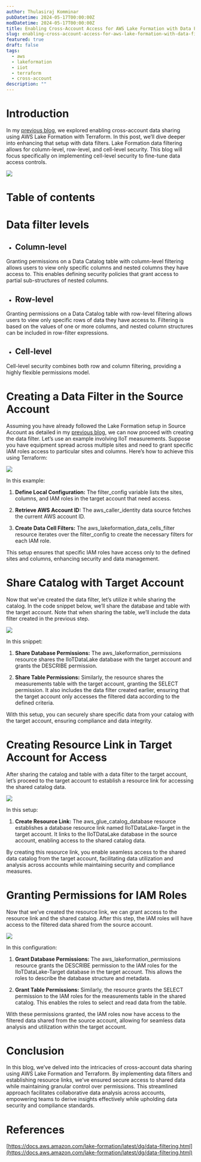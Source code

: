 ```yaml
---
author: Thulasiraj Komminar
pubDatetime: 2024-05-17T00:00:00Z
modDatetime: 2024-05-17T00:00:00Z
title: Enabling Cross-Account Access for AWS Lake Formation with Data Filters Using Terraform
slug: enabling-cross-account-access-for-aws-lake-formation-with-data-filters-using-terraform
featured: true
draft: false
tags:
  - aws
  - lakeformation
  - iiot
  - terraform
  - cross-account
description: ""
---
```


# Introduction

In my [previous blog](), we explored enabling cross-account data sharing using AWS Lake Formation with Terraform. In this post, we’ll dive deeper into enhancing that setup with data filters. Lake Formation data filtering allows for column-level, row-level, and cell-level security. This blog will focus specifically on implementing cell-level security to fine-tune data access controls.

![](../../assets/images/enabling-cross-account-access-for-aws-lake-formation-with-data-filters-using-terraform/1.webp)

# Table of contents

# Data filter levels

- ## Column-level

Granting permissions on a Data Catalog table with column-level filtering allows users to view only specific columns and nested columns they have access to. This enables defining security policies that grant access to partial sub-structures of nested columns.

- ## Row-level

Granting permissions on a Data Catalog table with row-level filtering allows users to view only specific rows of data they have access to. Filtering is based on the values of one or more columns, and nested column structures can be included in row-filter expressions.

- ## Cell-level

Cell-level security combines both row and column filtering, providing a highly flexible permissions model.

# Creating a Data Filter in the Source Account

Assuming you have already followed the Lake Formation setup in Source Account as detailed in my [previous blog](), we can now proceed with creating the data filter. Let’s use an example involving IIoT measurements. Suppose you have equipment spread across multiple sites and need to grant specific IAM roles access to particular sites and columns. Here’s how to achieve this using Terraform:

![](../../assets/images/enabling-cross-account-access-for-aws-lake-formation-with-data-filters-using-terraform/2.webp)

In this example:

1. **Define Local Configuration:** The filter_config variable lists the sites, columns, and IAM roles in the target account that need access.

2. **Retrieve AWS Account ID:** The aws_caller_identity data source fetches the current AWS account ID.

3. **Create Data Cell Filters:** The aws_lakeformation_data_cells_filter resource iterates over the filter_config to create the necessary filters for each IAM role.

This setup ensures that specific IAM roles have access only to the defined sites and columns, enhancing security and data management.

# Share Catalog with Target Account

Now that we’ve created the data filter, let’s utilize it while sharing the catalog. In the code snippet below, we’ll share the database and table with the target account. Note that when sharing the table, we’ll include the data filter created in the previous step.

![](../../assets/images/enabling-cross-account-access-for-aws-lake-formation-with-data-filters-using-terraform/3.webp)

In this snippet:

1. **Share Database Permissions:** The aws_lakeformation_permissions resource shares the IIoTDataLake database with the target account and grants the DESCRIBE permission.

2. **Share Table Permissions:** Similarly, the resource shares the measurements table with the target account, granting the SELECT permission. It also includes the data filter created earlier, ensuring that the target account only accesses the filtered data according to the defined criteria.

With this setup, you can securely share specific data from your catalog with the target account, ensuring compliance and data integrity.

# Creating Resource Link in Target Account for Access

After sharing the catalog and table with a data filter to the target account, let’s proceed to the target account to establish a resource link for accessing the shared catalog data.

![](../../assets/images/enabling-cross-account-access-for-aws-lake-formation-with-data-filters-using-terraform/4.webp)

In this setup:

1. **Create Resource Link:** The aws_glue_catalog_database resource establishes a database resource link named IIoTDataLake-Target in the target account. It links to the IIoTDataLake database in the source account, enabling access to the shared catalog data.

By creating this resource link, you enable seamless access to the shared data catalog from the target account, facilitating data utilization and analysis across accounts while maintaining security and compliance measures.

# Granting Permissions for IAM Roles

Now that we’ve created the resource link, we can grant access to the resource link and the shared catalog. After this step, the IAM roles will have access to the filtered data shared from the source account.

![](../../assets/images/enabling-cross-account-access-for-aws-lake-formation-with-data-filters-using-terraform/5.webp)

In this configuration:

1. **Grant Database Permissions:** The aws_lakeformation_permissions resource grants the DESCRIBE permission to the IAM roles for the IIoTDataLake-Target database in the target account. This allows the roles to describe the database structure and metadata.

2. **Grant Table Permissions:** Similarly, the resource grants the SELECT permission to the IAM roles for the measurements table in the shared catalog. This enables the roles to select and read data from the table.

With these permissions granted, the IAM roles now have access to the filtered data shared from the source account, allowing for seamless data analysis and utilization within the target account.

# Conclusion

In this blog, we’ve delved into the intricacies of cross-account data sharing using AWS Lake Formation and Terraform. By implementing data filters and establishing resource links, we’ve ensured secure access to shared data while maintaining granular control over permissions. This streamlined approach facilitates collaborative data analysis across accounts, empowering teams to derive insights effectively while upholding data security and compliance standards.

# References

[https://docs.aws.amazon.com/lake-formation/latest/dg/data-filtering.html](https://docs.aws.amazon.com/lake-formation/latest/dg/data-filtering.html)
